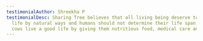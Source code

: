 ```yaml
---
testimonialAuthor: Shreekha P
testimonialDesc: Sharing Tree believes that all living being deserve to live
  life by natural ways and humans should not determine their life span. We help
  cows live a good life by giving them nutritious food, medical care and love.
---
```

